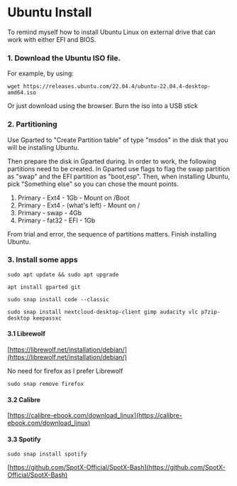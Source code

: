 # Ubuntu Install

To remind myself how to install Ubuntu Linux on external drive that can work with either EFI and BIOS.

### 1. Download the Ubuntu ISO file.

For example, by using:

```
wget https://releases.ubuntu.com/22.04.4/ubuntu-22.04.4-desktop-amd64.iso
```
Or just download using the browser. Burn the iso into a USB stick

### 2. Partitioning

Use Gparted to "Create Partition table" of type "msdos" in the disk that you will be installing Ubuntu.

Then prepare the disk in Gparted during. In order to work, the following partitions need to be created. In Gparted use flags to flag the swap partition as "swap" and the EFI partition as "boot,esp". Then, when installing Ubuntu, pick "Something else" so you can chose the mount points.

1. Primary - Ext4 - 1Gb - Mount on /Boot 
2. Primary - Ext4 - (what's left) - Mount on /
3. Primary - swap - 4Gb
4. Primary  - fat32 - EFI - 1Gb

From trial and error, the sequence of partitions matters. Finish installing Ubuntu. 

### 3. Install some apps
```
sudo apt update && sudo apt upgrade
```

```
apt install gparted git
```

```
sudo snap install code --classic 
```

```
sudo snap install nextcloud-desktop-client gimp audacity vlc p7zip-desktop keepassxc
```

#### 3.1 Librewolf

[https://librewolf.net/installation/debian/](https://librewolf.net/installation/debian/)

No need for firefox as I prefer Librewolf
```
sudo snap remove firefox
```



#### 3.2 Calibre

[https://calibre-ebook.com/download_linux](https://calibre-ebook.com/download_linux)


#### 3.3 Spotify

```
sudo snap install spotify
```

[https://github.com/SpotX-Official/SpotX-Bash](https://github.com/SpotX-Official/SpotX-Bash)
